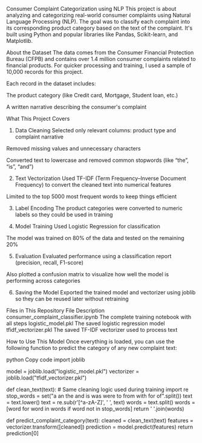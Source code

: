 Consumer Complaint Categorization using NLP
This project is about analyzing and categorizing real-world consumer complaints using Natural Language Processing (NLP). The goal was to classify each complaint into its corresponding product category based on the text of the complaint. It's built using Python and popular libraries like Pandas, Scikit-learn, and Matplotlib.

About the Dataset
The data comes from the Consumer Financial Protection Bureau (CFPB) and contains over 1.4 million consumer complaints related to financial products. For quicker processing and training, I used a sample of 10,000 records for this project.

Each record in the dataset includes:

The product category (like Credit card, Mortgage, Student loan, etc.)

A written narrative describing the consumer's complaint

What This Project Covers
1. Data Cleaning
Selected only relevant columns: product type and complaint narrative

Removed missing values and unnecessary characters

Converted text to lowercase and removed common stopwords (like “the”, “is”, “and”)

2. Text Vectorization
Used TF-IDF (Term Frequency–Inverse Document Frequency) to convert the cleaned text into numerical features

Limited to the top 5000 most frequent words to keep things efficient

3. Label Encoding
The product categories were converted to numeric labels so they could be used in training

4. Model Training
Used Logistic Regression for classification

The model was trained on 80% of the data and tested on the remaining 20%

5. Evaluation
Evaluated performance using a classification report (precision, recall, F1-score)

Also plotted a confusion matrix to visualize how well the model is performing across categories

6. Saving the Model
Exported the trained model and vectorizer using joblib so they can be reused later without retraining

Files in This Repository
File	Description
consumer_complaint_classifier.ipynb	The complete training notebook with all steps
logistic_model.pkl	The saved logistic regression model
tfidf_vectorizer.pkl	The saved TF-IDF vectorizer used to process text

How to Use This Model
Once everything is loaded, you can use the following function to predict the category of any new complaint text:

python
Copy code
import joblib

model = joblib.load("logistic_model.pkl")
vectorizer = joblib.load("tfidf_vectorizer.pkl")

def clean_text(text):
    # Same cleaning logic used during training
    import re
    stop_words = set("a an the and is was were to from with for of".split())
    text = text.lower()
    text = re.sub(r'[^a-zA-Z]', ' ', text)
    words = text.split()
    words = [word for word in words if word not in stop_words]
    return ' '.join(words)

def predict_complaint_category(text):
    cleaned = clean_text(text)
    features = vectorizer.transform([cleaned])
    prediction = model.predict(features)
    return prediction[0]
